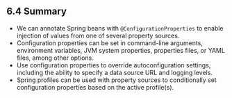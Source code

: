 ## 6.4 Summary

* We can annotate Spring beans with `@ConfigurationProperties` to enable injection of values from one of several property sources.
* Configuration properties can be set in command-line arguments, environment variables, JVM system properties, properties files, or YAML files, among other options.
* Use configuration properties to override autoconfiguration settings, including the ability to specify a data source URL and logging levels.
* Spring profiles can be used with property sources to conditionally set configuration properties based on the active profile(s).


